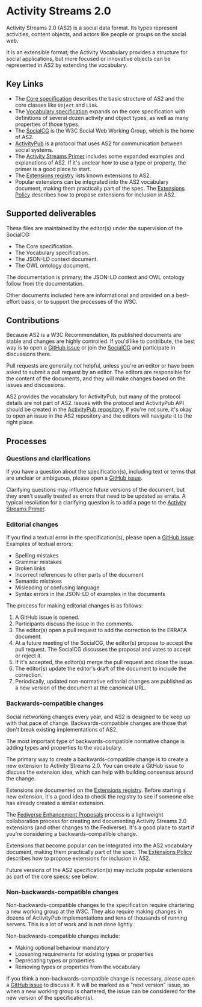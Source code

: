 # Activity Streams 2.0

Activity Streams 2.0 (AS2) is a social data format. Its types represent activities, content objects, and actors like people or groups on the social web.

It is an extensible format; the Activity Vocabulary provides a structure for social applications, but more focused or innovative objects can be represented in AS2 by extending the vocabulary.

## Key Links

* The [Core specification](https://www.w3.org/TR/activitystreams-core/) describes the basic structure of AS2 and the core classes like `Object` and `Link`.
* The [Vocabulary specification](https://www.w3.org/TR/activitystreams-vocabulary/) expands on the core specification with definitions of several dozen activity and object types, as well as many properties of those types.
* The [SocialCG](https://www.w3.org/Social/WG) is the W3C Social Web Working Group, which is the home of AS2.
* [ActivityPub](https://www.w3.org/TR/activitypub/) is a protocol that uses AS2 for communication between social systems.
* The [Activity Streams Primer](https://www.w3.org/wiki/Activity_Streams/Primer) includes some expanded examples and explanations of AS2. If it's unclear how to use a type or property, the primer is a good place to start.
* The [Extensions registry](https://www.w3.org/wiki/Activity_Streams/Extensions) lists known extensions to AS2.
* Popular extensions can be integrated into the AS2 vocabulary document, making them practically part of the spec. The [Extensions Policy](https://swicg.github.io/extensions-policy/) describes how to propose extensions for inclusion in AS2.

## Supported deliverables

These files are maintained by the editor(s) under the supervision of the SocialCG:

* The Core specification.
* The Vocabulary specification.
* The JSON-LD context document.
* The OWL ontology document.

The documentation is primary; the JSON-LD context and OWL ontology follow from the documentation.

Other documents included here are informational and provided on a best-effort basis, or to support the processes of the W3C.

## Contributions

Because AS2 is a W3C Recommendation, its published documents are stable and changes are highly controlled. If you'd like to contribute, the best way is to open a [GitHub issue](https://github.com/w3c/activitystreams/issues) or join the [SocialCG](https://www.w3.org/Social/WG) and participate in discussions there.

Pull requests are generally *not* helpful, unless you're an editor or have been asked to submit a pull request by an editor. The editors are responsible for the content of the documents, and they will make changes based on the issues and discussions.

AS2 provides the vocabulary for ActivityPub, but many of the protocol details are not part of AS2. Issues with the protocol and ActivityPub API should be created in the [ActivityPub repository](https://github.com/w3c/activitypub). If you're not sure, it's okay to open an issue in the AS2 repository and the editors will navigate it to the right place.

## Processes

### Questions and clarifications

If you have a question about the specification(s), including text or terms that are unclear or ambiguous, please open a [GitHub issue](https://github.com/w3c/activitystreams/issues).

Clarifying questions may influence future versions of the document, but they aren't usually treated as errors that need to be updated as errata. A typical resolution for a clarifying question is to add a page to the [Activity Streams Primer](https://www.w3.org/wiki/Activity_Streams/Primer).

### Editorial changes

If you find a textual error in the specification(s), please open a [GitHub issue](https://github.com/w3c/activitystreams/issues). Examples of textual errors:

- Spelling mistakes
- Grammar mistakes
- Broken links
- Incorrect references to other parts of the document
- Semantic mistakes
- Misleading or confusing language
- Syntax errors in the JSON-LD of examples in the documents

The process for making editorial changes is as follows:

1. A GitHub issue is opened.
2. Participants discuss the issue in the comments.
3. The editor(s) open a pull request to add the correction to the ERRATA document.
4. At a future meeting of the SocialCG, the editor(s) propose to accept the pull request. The SocialCG discusses the proposal and votes to accept or reject it.
5. If it's accepted, the editor(s) merge the pull request and close the issue.
6. The editor(s) update the editor's draft of the document to include the correction.
7. Periodically, updated non-normative editorial changes are published as a new version of the document at the canonical URL.

### Backwards-compatible changes

Social networking changes every year, and AS2 is designed to be keep up with that pace of change. Backwards-compatible changes are those that don't break existing implementations of AS2.

The most important type of backwards-compatible normative change is adding types and properties to the vocabulary.

The primary way to create a backwards-compatible change is to create a new extension to Activity Streams 2.0. You can create a GitHub issue to discuss the extension idea, which can help with building consensus around the change.

Extensions are documented on the [Extensions registry](https://www.w3.org/wiki/Activity_Streams/Extensions). Before starting a new extension, it's a good idea to check the registry to see if someone else has already created a similar extension.

The [Fediverse Enhancement Proposals](https://codeberg.org/fediverse/fep) process is a lightweight collaboration process for creating and documenting Activity Streams 2.0 extensions (and other changes to the Fediverse). It's a good place to start if you're considering a backwards-compatible change.

Extensions that become popular can be integrated into the AS2 vocabulary document, making them practically part of the spec. The [Extensions Policy](https://swicg.github.io/extensions-policy/) describes how to propose extensions for inclusion in AS2.

Future versions of the AS2 specification(s) may include popular extensions as part of the core specs; see below.

### Non-backwards-compatible changes

Non-backwards-compatible changes to the specification require chartering a new working group at the W3C. They also require making changes in dozens of ActivityPub implementations and tens of thousands of running servers. This is a lot of work and is not done lightly.

Non-backwards-compatible changes include:

- Making optional behaviour mandatory
- Loosening requirements for existing types or properties
- Deprecating types or properties
- Removing types or properties from the vocabulary

If you think a non-backwards-compatible change is necessary, please open a [GitHub issue](https://github.com/w3c/activitystreams/issues) to discuss it. It will be marked as a "next version" issue, so when a new working group is chartered, the issue can be considered for the new version of the specification(s).
